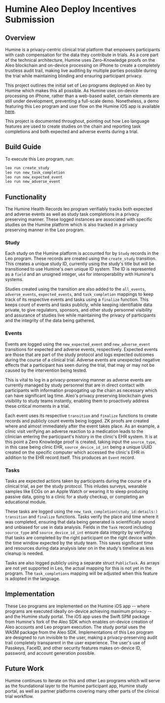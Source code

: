 # Humine Aleo Deploy Incentives Submission
## Overview
Humine is a privacy-centric clinical trial platform that empowers participants with cash compensation for the data they contribute in trials. As a core part of the technical architecture, Humine uses Zero-Knowledge proofs on the Aleo blockchain and on-device processing on iPhone to create a completely trustless audit trail, making live auditing by multiple parties possible during the trial while maintaining blinding and ensuring participant privacy.

This project outlines the initial set of Leo programs deployed on Aleo by Humine which makes this all possible. As Humine uses on-device processing on iPhone, rather than a web-based wallet, certain elements are still under development, preventing a full-scale demo. Nonetheless, a demo featuring this Leo program and user flow on the Humine iOS app is available [here](https://youtu.be/TFS-YPsEwIw).

This project is documented throughout, pointing out how Leo language features are used to create studies on the chain and reporting task completions and both expected and adverse events during a trial.

## Build Guide
To execute this Leo program, run:

```bash
leo run create_study
leo run new_task_completion
leo run new_expected_event
leo run new_adverse_event
```

## Functionality
The Humine Health Records leo program verifiably tracks both expected and adverse events as well as study task completions in a privacy preserving manner. These logged instances are associated with specific studies on the Humine platform which is also tracked in a privacy preserving manner in the Leo program.

### Study
Each study on the Humine platform is accounted for by `Study` records in the Leo program. These records are created using the `create_study` transition. This creates a unique study ID, currently using the study's title but will be transitioned to use Humine's own unique ID system. The ID is represented as a `field` and an unsigned integer, `u64` for interoperability with Humine's systems.

Studies created using the transition are also added to the `all_events`, `adverse_events`, `expected_events`, and `task_completion` mappings to keep track of its respective events and tasks using a `finalize` function. This keeps count of events and tasks publicly, while keeping identifiable data private, to give regulators, sponsors, and other study personnel visibility and assurance of studies live while maintaining the privacy of participants and the integrity of the data being gathered,

### Events
Events are logged using the `new_expected_event` and `new_adverse_event` transitions for expected and adverse events, respectively. Expected events are those that are part of the study protocol and logs expected outcomes during the course of a clinical trial. Adverse events are unexpected negative effects that a participant has seen during the trial, that may or may not be caused by the intervention being tested.

This is vital to log in a privacy-preserving manner as adverse events are currently managed by study personnel that are in direct contact with participants with information propogating up the chain as necessary which can have significant lag time. Aleo's privacy preserving blockchain gives visibility to study teams instantly, enabling them to proactively address these critical moments in a trial.

Each event uses its respective `transition` and `finalize` functions to create records and publicly count events being logged. ZK proofs are created where and almost immediately after the event takes place. As an example, a clinic visit verifying an adverse reaction to a medication leads to the clinician entering the participant's history in the clinic's EHR system. It is at this point a Zero Knowledge proof is created, taking input the `source_type`, in this case being clinic EHR, `source_device_id_int` being a unique UUID created on the specific computer which accessed the clinic's EHR in addition to the EHR record itself. This produces an `Event` record.

### Tasks
Tasks are expected actions taken by participants during the course of a clinical trial, as per the study protocol. This inludes surveys, wearable samples like ECGs on an Apple Watch or wearing it to sleep producing passive data, going to a clinic for a study checkup, or completing an educational module.

These tasks are logged using the `new_task_completion(study_id:details:)` `transition` and `finalize` functions. Tasks verify the place and time where it was completed, ensuring that data being generated is scientifically sound and unbiased for use in data analysis. Fields in the `Task` record including `source_type` and `source_device_id_int` ensure data integrity by verifying that tasks are completed by the right participant on the right device within the time window expected by the study team. This saves significant time and resources during data analysis later on in the study's timeline as less cleanup is needed.

Tasks are also logged publicly using a separate struct `PublicTask`. As arrays are not yet supported in Leo, the actual mapping for this is not yet in the program. The `task_completions` mapping will be adjusted when this feature is adopted in the language.

## Implementation
These Leo programs are implemented on the Humine iOS app -- where programs are executed ideally on-device achieving maximum privacy -- and the Humine study portal. The iOS app uses the Swift SPM package from Humine's fork of the Aleo SDK which enables on-device creation of Aleo accounts and Leo program execution. The study portal uses the WASM package from the Aleo SDK. Implementations of this Leo program are designed to run invisible to the user, making a privacy-preserving audit trail completely transparent in the user experience. The user's use of Passkeys, FaceID, and other security features makes on-device ID, password, and account generation possible.

## Future Work
Humine continues to iterate on this and other Leo programs which will serve as the foundational layer to the Humine participant app, Humine study portal, as well as partner platforms covering many other parts of the clinical trial workflow.